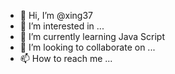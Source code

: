 - 👋 Hi, I’m @xing37
- 👀 I’m interested in ...
- 🌱 I’m currently learning Java Script
- 💞️ I’m looking to collaborate on ...
- 📫 How to reach me ...

<!---
xing37/xing37 is a ✨ special ✨ repository because its `README.md` (this file) appears on your GitHub profile.
You can click the Preview link to take a look at your changes.
--->
